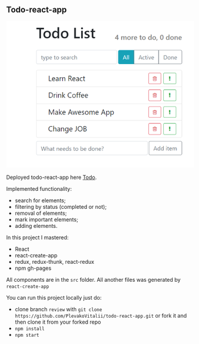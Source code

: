 ## Todo-react-app

![](https://github.com/PlevakoVitalii/todo-react-app/blob/master/readme-image.bmp)

Deployed todo-react-app here [Todo](https://plevakovitalii.github.io/todo-react-app/todo-react/).

Implemented functionality:

- search for elements;
- filtering by status (completed or not);
- removal of elements;
- mark important elements;
- adding elements.

In this project I mastered:

- React
- react-create-app
- redux, redux-thunk, react-redux
- npm gh-pages

All components are in the `src` folder. All another files was generated by `react-create-app`

You can run this project locally just do:

- clone branch `review` with `git clone https://github.com/PlevakoVitalii/todo-react-app.git` or fork it and then clone it from your forked repo
- `npm install`
- `npm start`
